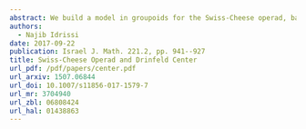```yaml
---
abstract: We build a model in groupoids for the Swiss-Cheese operad, based on parenthesized permutations and braids, and we relate algebras over this model to the classical description of algebras over the homology of the Swiss-Cheese operad. We extend our model to a rational model for the Swiss-Cheese operad, and we compare it to the model that we would get if the operad Swiss-Cheese were formal.
authors:
  - Najib Idrissi
date: 2017-09-22
publication: Israel J. Math. 221.2, pp. 941--927
title: Swiss-Cheese Operad and Drinfeld Center
url_pdf: /pdf/papers/center.pdf
url_arxiv: 1507.06844
url_doi: 10.1007/s11856-017-1579-7
url_mr: 3704940
url_zbl: 06808424
url_hal: 01438863
---
```

